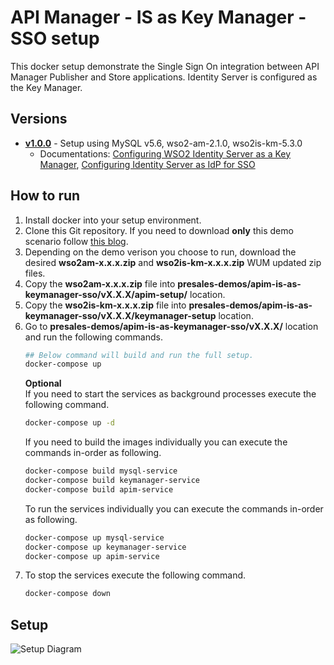 # API Manager - IS as Key Manager - SSO setup
This docker setup demonstrate the Single Sign On integration between API Manager Publisher and Store applications. Identity Server is configured as the Key Manager. 

## Versions
* [**v1.0.0**](v1.0.0) - Setup using MySQL v5.6, wso2-am-2.1.0, wso2is-km-5.3.0
  * Documentations: [Configuring WSO2 Identity Server as a Key Manager](https://docs.wso2.com/display/AM210/Configuring+WSO2+Identity+Server+as+a+Key+Manager), [Configuring Identity Server as IdP for SSO](https://docs.wso2.com/display/AM200/Configuring+Identity+Server+as+IdP+for+SSO)

## How to run
1. Install docker into your setup environment.
2. Clone this Git repository. If you need to download **only** this demo scenario follow [this blog](http://amalg-blogs.blogspot.com/2017/12/github-clone-only-sub-directory-of.html).
3. Depending on the demo verison you choose to run, download the desired **wso2am-x.x.x.zip** and **wso2is-km-x.x.x.zip** WUM updated zip files.
4. Copy the **wso2am-x.x.x.zip** file into **presales-demos/apim-is-as-keymanager-sso/vX.X.X/apim-setup/** location.
5. Copy the **wso2is-km-x.x.x.zip** file into **presales-demos/apim-is-as-keymanager-sso/vX.X.X/keymanager-setup** location.
6. Go to **presales-demos/apim-is-as-keymanager-sso/vX.X.X/** location and run the following commands.
    ```bash
    ## Below command will build and run the full setup.
    docker-compose up
    ```
    **Optional**  
    If you need to start the services as background processes execute the following command.
    ```bash
    docker-compose up -d
    ```
    If you need to build the images individually you can execute the commands in-order as following.
    ```bash
    docker-compose build mysql-service
    docker-compose build keymanager-service
    docker-compose build apim-service
    ```
    To run the services individually you can execute the commands in-order as following.
    ```bash
    docker-compose up mysql-service
    docker-compose up keymanager-service
    docker-compose up apim-service
    ```
7. To stop the services execute the following command. 
    ```bash
    docker-compose down
    ```
## Setup 
![Setup Diagram](https://docs.wso2.com/download/attachments/46893234/image2015-7-20%2012%3A36%3A1.png?version=1&modificationDate=1437420950000&api=v2 "Setup Diagram")